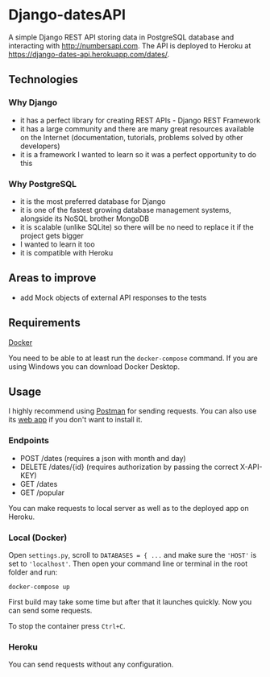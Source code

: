# Django-datesAPI
A simple Django REST API storing data in PostgreSQL database and interacting with http://numbersapi.com. The API is deployed to Heroku at https://django-dates-api.herokuapp.com/dates/.

## Technologies
### Why Django
- it has a perfect library for creating REST APIs - Django REST Framework
- it has a large community and there are many great resources available on the Internet (documentation, tutorials, problems solved by other developers)
- it is a framework I wanted to learn so it was a perfect opportunity to do this

### Why PostgreSQL
- it is the most preferred database for Django
- it is one of the fastest growing database management systems, alongside its NoSQL brother MongoDB
- it is scalable (unlike SQLite) so there will be no need to replace it if the project gets bigger
- I wanted to learn it too
- it is compatible with Heroku

## Areas to improve
- add Mock objects of external API responses to the tests

## Requirements
[Docker](https://www.docker.com/get-docker)

You need to be able to at least run the ```docker-compose``` command. If you are using Windows you can download Docker Desktop.

## Usage
I highly recommend using [Postman](https://www.postman.com/downloads/) for sending requests. You can also use its [web app](https://go.postman.co/home) if you don't want to install it.

### Endpoints
- POST /dates (requires a json with month and day)
- DELETE /dates/{id} (requires authorization by passing the correct X-API-KEY)
- GET /dates
- GET /popular

You can make requests to local server as well as to the deployed app on Heroku.

### Local (Docker)
Open ```settings.py```, scroll to ```DATABASES = { ...``` and make sure the ```'HOST'``` is set to ```'localhost'```. Then open your command line or terminal in the root folder and run:

```docker-compose up```

First build may take some time but after that it launches quickly. Now you can send some requests.

To stop the container press ```Ctrl+C```.

### Heroku
You can send requests without any configuration.
